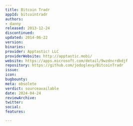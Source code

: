 ```yaml
---
title: Bitcoin Tradr
appId: bitcointradr
authors:
- danny
released: 2013-12-24
discontinued: 
updated: 2014-06-22
version: 
binaries: 
provider: Apptastic! LLC
providerWebsite: http://apptastic.mobi/
website: https://apps.microsoft.com/detail/9wzdncrdkdjf
repository: https://github.com/jodoglevy/BitcoinTradr
issue: 
icon: 
bugbounty: 
meta: obsolete
verdict: sourceavailable
date: 2024-04-24
reviewArchive: 
twitter: 
social: 
features: 

---
```


